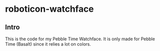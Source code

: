 # roboticon-watchface

## Intro
This is the code for my Pebble Time Watchface.
It is only made for Pebble Time (Basalt) since it relies a lot on colors.
